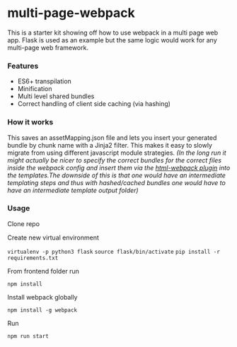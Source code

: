 # multi-page-webpack
This is a starter kit showing off how to use webpack in a multi page web app. Flask is used as an example but the same logic would work for any multi-page web framework.

### Features

* ES6+ transpilation
* Minification
* Multi level shared bundles
* Correct handling of client side caching (via hashing)

### How it works
This saves an assetMapping.json file and lets you insert your generated bundle by chunk name with a Jinja2 filter. This makes it easy to slowly migrate from using different javascript module strategies. *(In the long run it might actually be nicer to specify the correct bundles for the correct files inside the webpack config and insert them via the [html-webpack plugin](https://github.com/jantimon/html-webpack-plugin) into the templates.The downside of this is that one would have an intermediate templating steps and thus with hashed/cached bundles one would have to have an intermediate template output folder)*

### Usage 

Clone repo

Create new virtual environment

`virtualenv -p python3 flask`
`source flask/bin/activate`
`pip install -r requirements.txt`

From frontend folder run

`npm install`

Install webpack globally 

`npm install -g webpack`

Run 

`npm run start`
